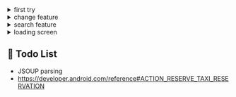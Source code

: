 

<details>
<summary>first try</summary>
<img src="1.gif" width=400px>

### content:

- This way, the script was recorded on Google and changed its direction.
</details>

<details>
<summary>change feature</summary>
<img src="2.gif" width=400px>

### content:

- change Stt input and create reply
</details>

<details>
<summary>search feature </summary>
<img src="3.gif" width=400px>

### content:

- search feature and backpresshandler 
</details>

<details>
<summary>loading screen  </summary>
<img src="loading.gif" width=400px>

### content:

- jarvis loading scren
</details>

## 👀 Todo List
* JSOUP parsing 
* https://developer.android.com/reference#ACTION_RESERVE_TAXI_RESERVATION
